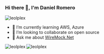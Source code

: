 


### Hi there 👋, I'm Daniel Romero
<p align="left"> <img src="https://komarev.com/ghpvc/?username=leolplex" alt="leolplex" /> </p>

- 🌱 I’m currently learning AWS, Azure
- 👯 I’m looking to collaborate on open source
- 💬 Ask me about [WireMock.Net](https://github.com/WireMock-Net/WireMock.Net)

<img align="left" src="https://github-readme-stats.vercel.app/api/top-langs/?username=leolplex&layout=compact&hide=jupyter%20notebook,python,scss" alt="leolplex" />

<img align="center" src="https://github-readme-stats.vercel.app/api?username=leolplex&show_icons=true" alt="leolplex" />


<!--
**leolplex/leolplex** is a ✨ _special_ ✨ repository because its `README.md` (this file) appears on your GitHub profile.

Here are some ideas to get you started:

- 🔭 I’m currently working on ...
- 🌱 I’m currently learning ...
- 👯 I’m looking to collaborate on ...
- 🤔 I’m looking for help with ...
- 💬 Ask me about ...
- 📫 How to reach me: ...
- 😄 Pronouns: ...
- ⚡ Fun fact: ...
-->
